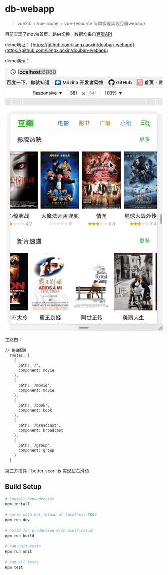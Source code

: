 # db-webapp

> vue2.0 + vue-router + vue-resource  简单实现实现豆瓣webapp

目前实现了movie首页，路由切换，数据均来自[豆瓣API](https://developers.douban.com/wiki/?title=guide)

demo地址： 
[https://github.com/liangxiaoxin/douban-webapp](https://github.com/liangxiaoxin/douban-webapp)

demo演示：

![db-webapp](./moviegif.gif)

主路由：

	// 路由配置
	  routes: [
	    {
	      path: '/',
	      component: movie
	    },
	    {
	      path: '/movie',
	      component: movie
	    },
	    {
	      path: '/book',
	      component: book
	    },
	    {
	      path: '/broadcast',
	      component: broadcast
	    },
	    {
	      path: '/group',
	      component: group
	    }
	  ]

第三方插件：better-scorll.js 实现左右滑动

## Build Setup

``` bash
# install dependencies
npm install

# serve with hot reload at localhost:8080
npm run dev

# build for production with minification
npm run build

# run unit tests
npm run unit

# run all tests
npm test
```
